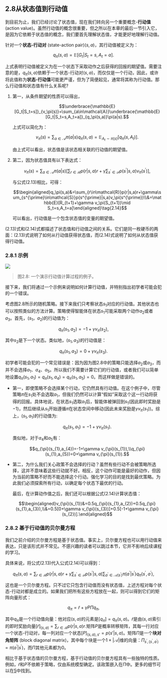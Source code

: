 ## 2.8从状态值到行动值

到目前为止，我们已经讨论了状态值，现在我们转向另一个重要概念-**行动值** (action value)。虽然行动值的概念很重要，但之所以在本章的最后一节引入它，是因为它依赖于状态值的概念，我们要首先理解状态值，才能更好地理解行动值。

针对一个**状态-行动对** (state-action pair)$(s,a)$，其行动值被定义为：

$$q_\pi(s,a)=\mathbb{E}[G_t|S_t=s,A_t=a].$$

上式表明行动值被定义为在一个状态下采取动作之后获得的回报的期望值。需要注意的是，$q_\pi(s,a)$依赖于一个状态-行动对$(s,a)$，而仅仅是一个行动，因此，或许将此值称为**状态-行动值**可能更严谨，但为了简便起见，通常将其称为行动值。那么行动值和状态值有什么关系呢?

1. 第一，从条件期望的性质可以得出，

    $$\underbrace{\mathbb{E}[G_t|S_t=s]}_{v_\pi(s)}=\sum_{a\in\mathcal{A}}\underbrace{\mathbb{E}[G_t|S_t=s,A_t=a]}_{q_\pi(s,a)}\pi(a|s).$$

    上式可以简化为：

    $$v_\pi(s)=\sum_{a\in\mathcal{A}}\pi(a|s)q_\pi(s,a)=\mathbb{E}_{A_t\sim \pi(s)}[q_\pi(s,A_t)].\tag{2.13}$$

    由上式可以看出，状态值是该状态相关联的行动值的期望值。

2. 第二，因为状态值具有以下表达式：

    $$v_{\pi}(s)=\sum_{a\in\mathcal{A}}\pi(a|s)\left[\sum_{r\in\mathcal{R}}p(r|s,a)r+\gamma\sum_{s^{\prime}\in\mathcal{S}}p(s^{\prime}|s,a)v_{\pi}(s^{\prime})\right],$$

    与公式$(2.13)$相比，可得：

    $$\begin{aligned}q_\pi(s,a)&=\sum_{r\in\mathcal{R}}p(r|s,a)r+\gamma\sum_{s^{\prime}\in\mathcal{S}}p(s^{\prime}|s,a)v_\pi(s^{\prime})\\&=\mathbb{E}[R_{t+1}+\gamma v_\pi(S_{t+1})\mid S_t=s,A_t=a]\end{aligned}\tag{2.14}$$

    可以看出，行动值是一个包含状态值的变量的期望值。

$(2.13)$式和$(2.14)$式都描述了状态值和行动值之间的关系。它们是同一枚硬币的两面：$(2.13)$式说明了如何从行动值获得状态值，而$(2.14)$式说明了如何从状态值获得行动值。

### 2.8.1 示例

 ![](../img/02/8.png)
 > 图2.8: 一个演示行动值计算过程的例子。

接下来，我们将通过一个示例来说明如何计算行动值，并特别指出初学者可能会犯的一个错误。

考虑图$2.8$所示的随机策略。接下来我们只考察状态$s_1$对应的行动值。其他状态也可以按照类似的方法计算。策略使得智能体在状态$s_1$可能采取两个动作$a_2$或者$a_3$。首先，$(s_1，a_2)$的行动值为：

$$q_\pi(s_1,a_2)=-1+\gamma v_\pi(s_2),$$

其中$s_2$是下一个状态。类似地，$(s_1,a_3)$的行动值是：

$$q_\pi(s_1,a_3)=0+\gamma v_\pi(s_3).$$

初学者可能会犯的一个常见错误是：因为因为图$2.8$中的策略只能选择$a_2$或$a_3$，而并不会选择$a_1$、$a_4$、$a_5$。所以我们不需要计算它们的行动值，或者我们可以简单地设置$q_\pi(s_1,a_1)=q_\pi(s_1,a_4)=q_\pi(s_1,a_5)=0$。而这样做是错误的。

- 第一，即使策略不会选择某个行动，它仍然具有行动值。在这个例子中，尽管策略$\pi$在$s_1$处不会选取$a_1$，但我们仍然可以计算“假如”采取这个这一行动将获得的回报。具体地说，在状态$s_1$选取$a_1$后，智能体被弹回到$s_1$(因此即时奖励是$-1$)，然后继续从$s_1$开始遵循$\pi$在状态空间中移动(因此未来奖励是$\gamma v_\pi(s_1)$)。综上，$(s_1,a_1)$的行动值为:
  
    $$q_\pi(s_1,a_1)=-1+\gamma v_\pi(s_1).$$

    类似地，对于$a_4$和$a_5$有：

    $$q_{\pi}(s_{1},a_{4})=-1+\gamma v_{\pi}(s_{1}),\\q_{\pi}(s_{1},a_{5})=0+\gamma v_{\pi}(s_{1}).$$

- 第二，为什么我们关心政策不会选择的行动？虽然有些行动不会被策略所选择，这并不意味着这些行动就不好。相反，这个动作可能是最好的动作，但因为当前的策略不好而不能选择这个行动。强化学习的目的是找到最优策略。为此我们必须探索所有行动，以确定每个状态下最优的行动。
    
    最后，在计算动作值之后，我们还可以根据公式$(2.14)$计算状态值：

    $$\begin{aligned}v_{\pi}(s_{1})&=0.5q_{\pi}(s_{1},a_{2})+0.5q_{\pi}(s_{1},a_{3}),\\&=0.5[0+\gamma v_{\pi}(s_{3})]+0.5[-1+\gamma v_{\pi}(s_{2})].\end{aligned}$$

### 2.8.2 基于行动值的贝尔曼方程

我们之前介绍的贝尔曼方程是基于状态值。事实上，贝尔曼方程也可以用行动值来表达，只是该形式并不常见。不感兴趣的读者可以跳过本节，它并不影响后续课程的学习。

具体来说，将公式$(2.13)$代入公式$(2.14)$可以得到：

$$q_\pi(s,a)=\sum_{r\in\mathcal{R}}p(r|s,a)r+\gamma\sum_{s^{\prime}\in\mathcal{S}}p(s^{\prime}|s,a)\sum_{a^{\prime}\in\mathcal{A}(s^{\prime})}\pi(a^{\prime}|s^{\prime})q_\pi(s^{\prime},a^{\prime}),$$

这也是一个贝尔曼方程。只不过它只包含行动值而没有状态值，上述方程对每个状态-行动对都是成立的。如果我们把所有这些方程放在一起，则可以得到它们的矩阵向量形式：

$$q_\pi=\tilde{r}+\gamma P\Pi q_\pi,\tag{2.15}$$

其中$q_\pi$是一个行动值向量：他对应$(s,a)$的元素是$[q_\pi]=q_\pi(s,a)$。$\tilde{r}$是由$(s,a)$索引的即时奖励向量$[\tilde{r}]_{(s,a)}=\sum_{r\in\mathcal{R}}p(r|s,a)r$.矩阵$P$是概率转移矩阵，其每一行对应一个状态-行动对，每一列对应一个状态$[P]_{(s,a),s'}=p(s'|s,a)$。矩阵$\Pi$是一个**块对角矩阵** (block diagonal matrix)，其中每个块是一个$1\times|\mathcal{A}|$维的向量：$\Pi_{s^{\prime},(s^{\prime},a^{\prime})}=\pi(a^{\prime}|s^{\prime})$，而$\Pi$其他元素都为$0$。

相比于基于状态值的贝尔曼方程，基于行动值的贝尔曼方程具有一些独特的性质。例如，$\tilde{r}$和$P$不依赖于策略，仅由系统模型确定。该政策嵌入在$\Pi$中。更多的细节可以在[5](http://athenasc.com/ndpcontents.html)中找到。